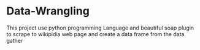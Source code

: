 # Data-Wrangling
This project use python programming Language and beautiful soap plugin to scrape to wikipidia web page and create a data frame from the data gather
